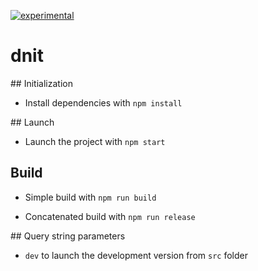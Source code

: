 [![experimental](http://badges.github.io/stability-badges/dist/experimental.svg)](http://github.com/badges/stability-badges)

# dnit

## Initialization

* Install dependencies with `npm install`

## Launch

* Launch the project with `npm start`

## Build

* Simple build with `npm run build`

* Concatenated build with `npm run release`

## Query string parameters

* `dev` to launch the development version from `src` folder
